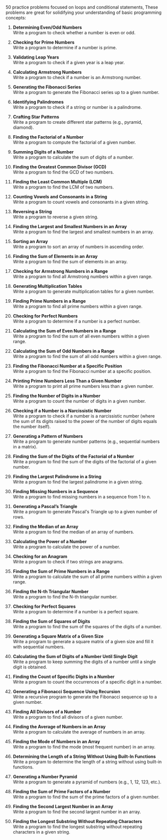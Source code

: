 50 practice problems focused on loops and conditional statements,
These problems are great for solidifying your understanding of basic programming concepts:

1. **Determining Even/Odd Numbers**  
   Write a program to check whether a number is even or odd.

2. **Checking for Prime Numbers**  
   Write a program to determine if a number is prime.

3. **Validating Leap Years**  
   Write a program to check if a given year is a leap year.

4. **Calculating Armstrong Numbers**  
   Write a program to check if a number is an Armstrong number.

5. **Generating the Fibonacci Series**  
   Write a program to generate the Fibonacci series up to a given number.

6. **Identifying Palindromes**  
   Write a program to check if a string or number is a palindrome.

7. **Crafting Star Patterns**  
   Write a program to create different star patterns (e.g., pyramid, diamond).

8. **Finding the Factorial of a Number**  
   Write a program to compute the factorial of a given number.

9. **Summing Digits of a Number**  
   Write a program to calculate the sum of digits of a number.

10. **Finding the Greatest Common Divisor (GCD)**  
    Write a program to find the GCD of two numbers.

11. **Finding the Least Common Multiple (LCM)**  
    Write a program to find the LCM of two numbers.

12. **Counting Vowels and Consonants in a String**  
    Write a program to count vowels and consonants in a given string.

13. **Reversing a String**  
    Write a program to reverse a given string.

14. **Finding the Largest and Smallest Numbers in an Array**  
    Write a program to find the largest and smallest numbers in an array.

15. **Sorting an Array**  
    Write a program to sort an array of numbers in ascending order.

16. **Finding the Sum of Elements in an Array**  
    Write a program to find the sum of elements in an array.

17. **Checking for Armstrong Numbers in a Range**  
    Write a program to find all Armstrong numbers within a given range.

18. **Generating Multiplication Tables**  
    Write a program to generate multiplication tables for a given number.

19. **Finding Prime Numbers in a Range**  
    Write a program to find all prime numbers within a given range.

20. **Checking for Perfect Numbers**  
    Write a program to determine if a number is a perfect number.

21. **Calculating the Sum of Even Numbers in a Range**  
    Write a program to find the sum of all even numbers within a given range.

22. **Calculating the Sum of Odd Numbers in a Range**  
    Write a program to find the sum of all odd numbers within a given range.

23. **Finding the Fibonacci Number at a Specific Position**  
    Write a program to find the Fibonacci number at a specific position.

24. **Printing Prime Numbers Less Than a Given Number**  
    Write a program to print all prime numbers less than a given number.

25. **Finding the Number of Digits in a Number**  
    Write a program to count the number of digits in a given number.

26. **Checking if a Number is a Narcissistic Number**  
    Write a program to check if a number is a narcissistic number (where the sum of its digits raised to the power of the number of digits equals the number itself).

27. **Generating a Pattern of Numbers**  
    Write a program to generate number patterns (e.g., sequential numbers in a matrix).

28. **Finding the Sum of the Digits of the Factorial of a Number**  
    Write a program to find the sum of the digits of the factorial of a given number.

29. **Finding the Largest Palindrome in a String**  
    Write a program to find the largest palindrome in a given string.

30. **Finding Missing Numbers in a Sequence**  
    Write a program to find missing numbers in a sequence from 1 to n.

31. **Generating a Pascal’s Triangle**  
    Write a program to generate Pascal's Triangle up to a given number of rows.

32. **Finding the Median of an Array**  
    Write a program to find the median of an array of numbers.

33. **Calculating the Power of a Number**  
    Write a program to calculate the power of a number.

34. **Checking for an Anagram**  
    Write a program to check if two strings are anagrams.

35. **Finding the Sum of Prime Numbers in a Range**  
    Write a program to calculate the sum of all prime numbers within a given range.

36. **Finding the N-th Triangular Number**  
    Write a program to find the N-th triangular number.

37. **Checking for Perfect Squares**  
    Write a program to determine if a number is a perfect square.

38. **Finding the Sum of Squares of Digits**  
    Write a program to find the sum of the squares of the digits of a number.

39. **Generating a Square Matrix of a Given Size**  
    Write a program to generate a square matrix of a given size and fill it with sequential numbers.

40. **Calculating the Sum of Digits of a Number Until Single Digit**  
    Write a program to keep summing the digits of a number until a single digit is obtained.

41. **Finding the Count of Specific Digits in a Number**  
    Write a program to count the occurrences of a specific digit in a number.

42. **Generating a Fibonacci Sequence Using Recursion**  
    Write a recursive program to generate the Fibonacci sequence up to a given number.

43. **Finding All Divisors of a Number**  
    Write a program to find all divisors of a given number.

44. **Finding the Average of Numbers in an Array**  
    Write a program to calculate the average of numbers in an array.

45. **Finding the Mode of Numbers in an Array**  
    Write a program to find the mode (most frequent number) in an array.

46. **Determining the Length of a String Without Using Built-In Functions**  
    Write a program to determine the length of a string without using built-in functions.

47. **Generating a Number Pyramid**  
    Write a program to generate a pyramid of numbers (e.g., 1, 12, 123, etc.).

48. **Finding the Sum of Prime Factors of a Number**  
    Write a program to find the sum of the prime factors of a given number.

49. **Finding the Second Largest Number in an Array**  
    Write a program to find the second largest number in an array.

50. **Finding the Longest Substring Without Repeating Characters**  
    Write a program to find the longest substring without repeating characters in a given string.